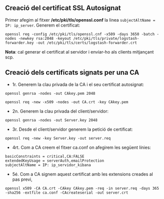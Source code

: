 ## Creació del certificat SSL Autosignat

Primer afegim al fitxer **/etc/pki/tls/openssl.conf** la linea ``subjectAltName = IP: ip_server``.
Generem el certificat:

```openssl req -config /etc/pki/tls/openssl.cnf -x509 -days 3650 -batch -nodes -newkey rsa:2048 -keyout /etc/pki/tls/private/logstash-forwarder.key -out /etc/pki/tls/certs/logstash-forwarder.crt```

**Nota**: cal generar el certificat al servidor i enviar-ho als clients mitjançant scp.

## Creació dels certificats signats per una CA

- 1r. Generem la clau privada de la CA i el seu certificat autosignat: 

```
openssl genrsa -nodes -out CAkey.pem 2048

openssl req -new -x509 -nodes -out CA.crt -key CAkey.pem

```

- 2n. Generem la clau privada del client/servidor: 

```
openssl genrsa -nodes -out Server.key 2048
```

- 3r. Desde el client/servidor generem la petició de certificat: 

```
openssl req -new -key Server.key -out server.req
```

- 4rt. Com a CA creem el fitxer ca.conf on afegirem les següent línies:

```
basicConstraints = critical,CA:FALSE
extendedKeyUsage = serverAuth,emailProtection
subjectAltName = IP: ip_servidor_kibana
```

- 5é. Com a CA signem aquest certificat amb les extensions creades al pas previ, 

```
openssl x509 -CA CA.crt -CAkey CAkey.pem -req -in server.req -days 365 -sha256 -extfile ca.conf -CAcreateserial -out server.crt
```
